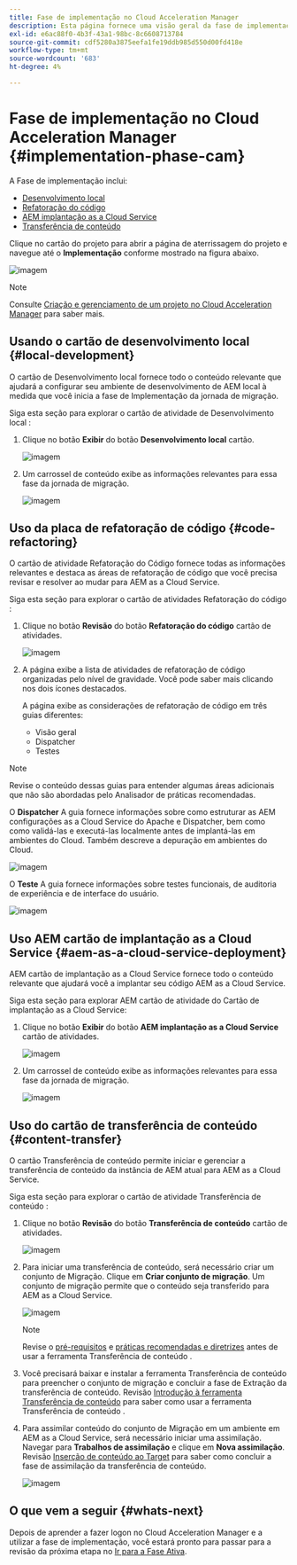```yaml
---
title: Fase de implementação no Cloud Acceleration Manager
description: Esta página fornece uma visão geral da fase de implementação no Cloud Acceleration Manager.
exl-id: e6ac88f0-4b3f-43a1-98bc-8c6608713784
source-git-commit: cdf5280a3875eefa1fe19ddb985d550d00fd418e
workflow-type: tm+mt
source-wordcount: '683'
ht-degree: 4%

---
```


# Fase de implementação no Cloud Acceleration Manager {#implementation-phase-cam}

A Fase de implementação inclui:

* [Desenvolvimento local](#local-development)
* [Refatoração do código](#code-refactoring)
* [AEM implantação as a Cloud Service](#aem-as-a-cloud-service-deployment)
* [Transferência de conteúdo](#content-transfer)


Clique no cartão do projeto para abrir a página de aterrissagem do projeto e navegue até o **Implementação** conforme mostrado na figura abaixo.

![imagem](/help/journey-migration/cloud-acceleration-manager/assets/implementation-1.png)

>[!NOTE]
>Consulte [Criação e gerenciamento de um projeto no Cloud Acceleration Manager](https://experienceleague.adobe.com/docs/experience-manager-cloud-service/moving/cloud-acceleration-manager/using-cam/getting-started-cam.html?lang=en#create-project) para saber mais.


## Usando o cartão de desenvolvimento local {#local-development}

O cartão de Desenvolvimento local fornece todo o conteúdo relevante que ajudará a configurar seu ambiente de desenvolvimento de AEM local à medida que você inicia a fase de Implementação da jornada de migração.

Siga esta seção para explorar o cartão de atividade de Desenvolvimento local :

1. Clique no botão **Exibir** do botão **Desenvolvimento local** cartão.

   ![imagem](/help/journey-migration/cloud-acceleration-manager/assets/implementation-2.png)

1. Um carrossel de conteúdo exibe as informações relevantes para essa fase da jornada de migração.

   ![imagem](/help/journey-migration/cloud-acceleration-manager/assets/implementation-3.png)


## Uso da placa de refatoração de código {#code-refactoring}

O cartão de atividade Refatoração do Código fornece todas as informações relevantes e destaca as áreas de refatoração de código que você precisa revisar e resolver ao mudar para AEM as a Cloud Service.

Siga esta seção para explorar o cartão de atividades Refatoração do código :

1. Clique no botão **Revisão** do botão **Refatoração do código** cartão de atividades.

   ![imagem](/help/journey-migration/cloud-acceleration-manager/assets/implementation-4.png)

1. A página exibe a lista de atividades de refatoração de código organizadas pelo nível de gravidade. Você pode saber mais clicando nos dois ícones destacados.

   A página exibe as considerações de refatoração de código em três guias diferentes:

   * Visão geral
   * Dispatcher
   * Testes

>[!NOTE]
>Revise o conteúdo dessas guias para entender algumas áreas adicionais que não são abordadas pelo Analisador de práticas recomendadas.

O **Dispatcher** A guia fornece informações sobre como estruturar as AEM configurações as a Cloud Service do Apache e Dispatcher, bem como como validá-las e executá-las localmente antes de implantá-las em ambientes do Cloud. Também descreve a depuração em ambientes do Cloud.

![imagem](/help/journey-migration/cloud-acceleration-manager/assets/coderefactoring-2.png)

O **Teste** A guia fornece informações sobre testes funcionais, de auditoria de experiência e de interface do usuário.

![imagem](/help/journey-migration/cloud-acceleration-manager/assets/coderefactoring-3.png)


## Uso AEM cartão de implantação as a Cloud Service {#aem-as-a-cloud-service-deployment}

AEM cartão de implantação as a Cloud Service fornece todo o conteúdo relevante que ajudará você a implantar seu código AEM as a Cloud Service.

Siga esta seção para explorar AEM cartão de atividade do Cartão de implantação as a Cloud Service:

1. Clique no botão **Exibir** do botão **AEM implantação as a Cloud Service** cartão de atividades.

   ![imagem](/help/journey-migration/cloud-acceleration-manager/assets/implementation-6.png)

1. Um carrossel de conteúdo exibe as informações relevantes para essa fase da jornada de migração.

   ![imagem](/help/journey-migration/cloud-acceleration-manager/assets/aem-deployment-card.png)


## Uso do cartão de transferência de conteúdo {#content-transfer}

O cartão Transferência de conteúdo permite iniciar e gerenciar a transferência de conteúdo da instância de AEM atual para AEM as a Cloud Service.

Siga esta seção para explorar o cartão de atividade Transferência de conteúdo :

1. Clique no botão **Revisão** do botão **Transferência de conteúdo** cartão de atividades.

   ![imagem](/help/journey-migration/cloud-acceleration-manager/assets/contenttransfer-1.png)

1. Para iniciar uma transferência de conteúdo, será necessário criar um conjunto de Migração. Clique em **Criar conjunto de migração**. Um conjunto de migração permite que o conteúdo seja transferido para AEM as a Cloud Service.

   ![imagem](/help/journey-migration/cloud-acceleration-manager/assets/contenttransfer-2.png)

   >[!NOTE]
   >Revise o [pré-requisitos](https://experienceleague.adobe.com/docs/experience-manager-cloud-service/moving/cloud-migration/content-transfer-tool/prerequisites-content-transfer-tool.html?lang=en) e [práticas recomendadas e diretrizes](https://experienceleague.adobe.com/docs/experience-manager-cloud-service/moving/cloud-migration/content-transfer-tool/overview-content-transfer-tool.html?lang=en) antes de usar a ferramenta Transferência de conteúdo .

1. Você precisará baixar e instalar a ferramenta Transferência de conteúdo para preencher o conjunto de migração e concluir a fase de Extração da transferência de conteúdo. Revisão [Introdução à ferramenta Transferência de conteúdo](https://experienceleague.adobe.com/docs/experience-manager-cloud-service/content/migration-journey/cloud-migration/content-transfer-tool/getting-started-content-transfer-tool.html?lang=pt-BR) para saber como usar a ferramenta Transferência de conteúdo .

1. Para assimilar conteúdo do conjunto de Migração em um ambiente em AEM as a Cloud Service, será necessário iniciar uma assimilação. Navegar para **Trabalhos de assimilação** e clique em **Nova assimilação**. Revisão [Inserção de conteúdo ao Target](https://experienceleague.adobe.com/docs/experience-manager-cloud-service/content/migration-journey/cloud-migration/content-transfer-tool/ingesting-content.html?lang=en) para saber como concluir a fase de assimilação da transferência de conteúdo.

   ![imagem](/help/journey-migration/cloud-acceleration-manager/assets/contenttransfer-3.png)

<!--### Estimating Content Transfer Time {#calculating}

A Content Transfer Tool calculator has been provided to estimate how long it could take to complete the content transfer activity. You can use the content repository size slider to select the size that applies to your project. The transfer times vary for the extraction and ingestion phases. 

   ![image](/help/journey-migration/cloud-acceleration-manager/assets/contenttransfer-4.png)

   >[!NOTE]
   >These times are estimates only. Factor such as network speeds and time to scale up instances have not been accounted for in these estimates.

To estimate the size of the AEM Repository, you can run the Disk Usage report under `http://HOST:PORT/etc/reports/diskusage.html`. 

You can also estimate the size of specific repository paths by using the `path` parameter, for example, `http://HOST:PORT/etc/reports/diskusage.html?path=/content/dam`. -->

## O que vem a seguir {#whats-next}

Depois de aprender a fazer logon no Cloud Acceleration Manager e a utilizar a fase de implementação, você estará pronto para passar para a revisão da próxima etapa no [Ir para a Fase Ativa](https://experienceleague.adobe.com/docs/experience-manager-cloud-service/moving/cloud-acceleration-manager/using-cam/cam-golive-phase.html?lang=en).
